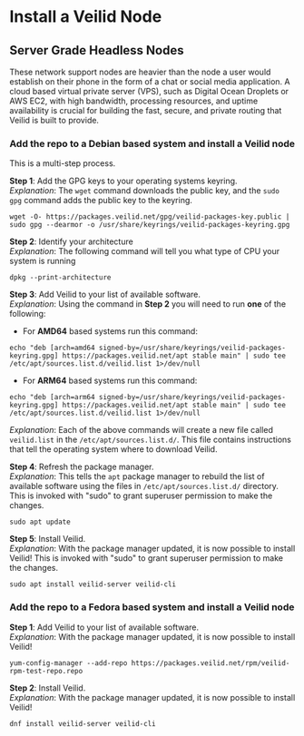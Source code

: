 # Install a Veilid Node


## Server Grade Headless Nodes


These network support nodes are heavier than the node a user would establish on their phone in the form of a chat or social media application. A cloud based virtual private server (VPS), such as Digital Ocean Droplets or AWS EC2, with high bandwidth, processing resources, and uptime availability is crucial for building the fast, secure, and private routing that Veilid is built to provide.


### Add the repo to a Debian based system and install a Veilid node
This is a multi-step process.


**Step 1**: Add the GPG keys to your operating systems keyring.<br />
*Explanation*: The `wget` command downloads the public key, and the `sudo gpg` command adds the public key to the keyring.
```shell
wget -O- https://packages.veilid.net/gpg/veilid-packages-key.public | sudo gpg --dearmor -o /usr/share/keyrings/veilid-packages-keyring.gpg
```
**Step 2**: Identify your architecture<br />
*Explanation*: The following command will tell you what type of CPU your system is running
```shell
dpkg --print-architecture
```

**Step 3**: Add Veilid to your list of available software.<br />
*Explanation*: Using the command in **Step 2** you will need to run **one** of the following:

- For **AMD64** based systems run this command:
```shell
echo "deb [arch=amd64 signed-by=/usr/share/keyrings/veilid-packages-keyring.gpg] https://packages.veilid.net/apt stable main" | sudo tee /etc/apt/sources.list.d/veilid.list 1>/dev/null
```
- For **ARM64** based systems run this command:
```shell
echo "deb [arch=arm64 signed-by=/usr/share/keyrings/veilid-packages-keyring.gpg] https://packages.veilid.net/apt stable main" | sudo tee /etc/apt/sources.list.d/veilid.list 1>/dev/null
```
*Explanation*:
Each of the above commands will create a new file called `veilid.list` in the `/etc/apt/sources.list.d/`. This file contains instructions that tell the operating system where to download Veilid.

**Step 4**: Refresh the package manager.<br />
*Explanation*: This tells the `apt` package manager to rebuild the list of available software using the files in `/etc/apt/sources.list.d/` directory. This is invoked with "sudo" to grant superuser permission to make the changes.
```shell
sudo apt update
```

**Step 5**: Install Veilid.<br />
*Explanation*: With the package manager updated, it is now possible to install Veilid! This is invoked with "sudo" to grant superuser permission to make the changes.
```shell
sudo apt install veilid-server veilid-cli
```

### Add the repo to a Fedora based system and install a Veilid node
**Step 1**: Add Veilid to your list of available software.<br />
*Explanation*: With the package manager updated, it is now possible to install Veilid!
```shell
yum-config-manager --add-repo https://packages.veilid.net/rpm/veilid-rpm-test-repo.repo
```
**Step 2**: Install Veilid.<br />
*Explanation*: With the package manager updated, it is now possible to install Veilid!
```shell
dnf install veilid-server veilid-cli
```
